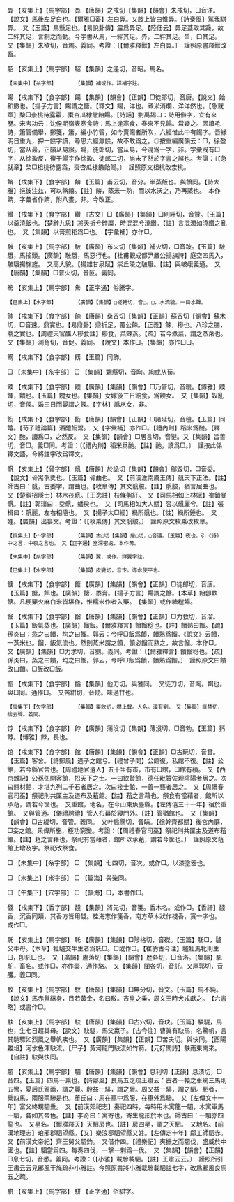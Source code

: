 <!-- { "loadSidebar": true } -->
馵	【亥集上】【馬字部】	馵	【唐韻】之戍切【集韻】【韻會】朱戍切，□音注。【說文】馬後左足白也。【爾雅□畜】左白馵。又膝上皆白惟馵。【詩秦風】駕我騏馵。　又【玉篇】馬懸足也。【易說卦傳】震爲馵足。【陸佃云】馵足蓋取其躁，故二絆其足，言制之而動。今字書从馬，一絆其足。馵，二絆其足。馽，口其足。　又【集韻】朱欲切，音燭。義同。考證：〔【爾雅釋獸】左白馵。〕　謹照原書釋獸改畜。 

駋	【亥集上】【馬字部】	駋	【集韻】之遙切，音昭。馬名。

	【未集中】【糸字部】		【集韻】補或作。詳補字註。

餳	【戌集下】【食字部】	餳	【集韻】【韻會】【正韻】□徒郞切，音唐。【說文】飴和饊也。【揚子方言】餳謂之餹。【釋文】餳，洋也。煮米消爛，洋洋然也。【急就章】棃□柰桃待露霜，棗杏瓜棣饊飴餳。【詩話】劉禹錫曰：詩用僻字，宜有來歷。宋考功云：沈佺期嶺表寒食詩：馬上逢寒食，春來不見餳。常疑之。因讀毛詩，簫管備舉，鄭箋，簫，編小竹管，如今賣餳者所吹，六經惟此中有餳字。吾緣明日重九，押一餻字讀，尋思六經無餻，故不敢爲之。◎按重編廣韻云：□，徐盈切，當从昜，正韻从易誤。餳，徒郞切，當从易，今混爲一字，非。字彙旣有□字，从徐盈反，復于餳字作徐盈、徒郞二切，尚未了然於字書之誤也。考證：〔【急就章】棃□柤桃待露霜，棗杏瓜棣饊飴餳。〕　謹照原文柤桃改柰桃。 

餴	【戌集下】【食字部】	餴	【玉篇】甫云切，音分。半蒸飯也。與饙同。【詩大雅】挹彼注兹，可以餴饎。【註】餴，蒸米一熟，而以水沃之，乃再蒸也。　本作餴，字彙省作餴，附八畫，非。今攺正。

饡	【戌集下】【食字部】	饡	〔古文〕□【廣韻】【集韻】□則旰切，音贊。【玉篇】以羹澆飯也。【楚辭九思】將夭折兮碎糜，時混混兮澆饡。【註】言混濁如澆饡之亂也。　又【集韻】以膏煎稻爲□也。　【字彙補】亦作□。

駊	【亥集上】【馬字部】	駊	【廣韻】布火切【集韻】補火切，□音跛。【玉篇】駊騀，馬搖頭。【廣韻】駊騀，馬惡行也。【杜甫觀成都尹嚴公揚旗詩】庭空四馬入，駊騀揚旆旌。　又高大貌。【揚雄甘泉賦】崇丘陵之駊騀。【註】與岥峨義通。　又【唐韻】【集韻】□普火切，音叵。義同。

駦	【亥集上】【馬字部】	駦	【正字通】俗騰字。

	【巳集上】【水字部】		【廣韻】【集韻】□槎轄切，音□。□，水流貌。一曰水聲。

餗	【戌集下】【食字部】	餗	【唐韻】桑谷切【集韻】【正韻】蘇谷切【韻會】蘇木切，□音速。鼎實也。【易鼎卦】鼎折足，覆公餗。【正義】餗，糝也。八珍之膳，鼎之實也。【周禮天官醢人糝食註】糝食，菜餗蒸。【疏】若今煮菜，謂之蒸萊也。　又【集韻】測角切，音促。義同。　【說文】本作□。【集韻】亦作□□。

餝	【戌集下】【食字部】	餝	【玉篇】同飾。

□	【未集中】【糸字部】	□	【集韻】翾縣切，音眴。絢或从荀。

餪	【戌集下】【食字部】	餪	【廣韻】【集韻】【韻會】□乃管切，音暖。【博雅】餪餫，饋也。【玉篇】餽女也。【集韻】女嫁後三日餉食，爲餪女。　又【集韻】奴亂切，音偄。婚三日而晏謂之餪。【字林】譌从女，非。

餰	【戌集下】【食字部】	餰	【唐韻】【韻會】【正韻】□諸延切，音氊。【玉篇】同饘。【荀子禮論篇】酒醴餰鬻。　又【字彙補】亦作□。【禮內則】稻米爲酏。【釋文】酏，讀爲□，之然反。　又【集韻】【韻會】□居言切，音犍。又【集韻】旨善切，音□。義□同。考證：〔【禮內則】稻米爲酏。【註】酏，讀爲□。〕　謹按此係釋文語，今將註字改爲釋文。 

骪	【亥集上】【骨字部】	骪	【唐韻】於詭切【集韻】【韻會】鄔毀切，□音委。【說文】骨耑骪奊也。【玉篇】骨曲也。　又【前漢淮南厲王傳】骪天下正法。【註】師古曰：骪，古委字，謂曲也。【枚臯傳】其文骪骳。【註】骪骳，猶言屈曲也。　又【楚辭招隱士】林木茷骪。【王逸註】枝條盤紆。　又【司馬相如上林賦】崔錯癹骪。【註】郭璞曰：癹骪，蟠戾也。　又【司馬相如大人賦】容以骪麗兮。【註】張楫曰：骪麗，左右相隨也。　又【揚子太□經】禍所骪也。【註】禍所鍾也。　又姓。【廣韻】出纂文。考證：〔【枚乗傳】其文骪骳。〕　謹照原文枚乗改枚臯。 

	【寅集上】【宀字部】		【集韻】古□切【集韻】居□切，□音遘。【玉篇】夜也。引《詩》中之言，中夜之言也。　又【正字通】室深密處，本作冓。

	【未集中】【糸字部】		【集韻】翼，或作。詳翼字註。

	【巳集上】【水字部】		【集韻】皮變切，音卞。導水使平也。

餹	【戌集下】【食字部】	餹	【廣韻】【集韻】【韻會】【正韻】□徒郞切，音唐。【玉篇】餹，餌也。【廣韻】餹，黍膏。【揚子方言】餳謂之餹。【本草】飴卽軟餹。凡粳粟火麻白米皆堪作，惟糯米作者入藥。　【集韻】或作糖糛餳。

餾	【戌集下】【食字部】	餾	【唐韻】【集韻】【韻會】【正韻】□力救切，音溜。【玉篇】飯氣蒸也。【廣韻】餾飯。【爾雅釋言】饙餾稔也。【註】饙熟曰餾。【疏】孫炎曰：烝之曰饙，均之曰餾。郭云：今呼□飯爲饙，饙熟爲餾。《說文》云饙，一蒸米也。餾，飯氣流也。然則蒸米謂之饙，饙必餾而熟之，故言餾。本作□。　又【廣韻】【集韻】□力求切，音劉。義同。考證：〔【爾雅釋言】饙餾稔也。【疏】孫炎曰，蒸之曰饋，均之曰餾。郭云，今呼□飯爲饙，饙熟爲餾。〕　謹照原文曰饋改曰饙。□飯改□飯。 

饀	【戌集下】【食字部】	饀	【集韻】他刀切。與饕同。　又徒刀切，音陶。餌也。與□同。通作□。　又苦紺切，音勘。味過甘也。

	【辰集下】【欠字部】		【集韻】渠飮切，噤上聲。人名。漢有劉。　又【集韻】巨禁切，擒去聲。義同。

饽	【戌集下】【食字部】	餑	【廣韻】蒲沒切【集韻】薄沒切，□音勃。【玉篇】麫餑。【博雅】餑，長也。

馆	【戌集下】【食字部】	館	【唐韻】【集韻】【韻會】【正韻】□古玩切，音貫。【玉篇】客舍。【詩鄭風】適子之館兮。【禮曾子問】公館復，私館不復。【註】公館，若今縣官舍也。【周禮地官遺人】五十里有市，市有□館，□館有積。　又【西京雜記】公孫弘開客館，招天下之士。一曰欽賢館，德任毗贊佐理隂陽者居之。次曰翹材館，才堪九列二千石者居之。次曰接士館，一善一藝者居之。　又【周禮春官司巫】祭祀則共匰主及道布及蒩館。【註】蒩之言藉也，祭食有當藉者，館所以承蒩，謂若今筐也。　又重館，地名，在今山東魚臺縣。【左傳僖三十一年】宿於重館。　又與管通。【儀禮聘禮】管人布幕於寢門外。【註】管猶館也。　又【集韻】【韻會】□古緩切，音管。義同。　又叶扃縣切，音睊。【徐幹齊都賦】後宮內庭，□妾之館。衆偉所施，極功窮變。考證：〔【周禮春官司巫】祭祀則共匰主及道布蒩館。【註】蒩之言藉也，祭祀有當藉者，館所以承蒩，謂若今筐也。〕　謹照原文蒩館上增及字。祭祀改祭食。 

□	【未集中】【糸字部】	□	【集韻】七四切，音次。或作□。以漆塗器也。

□	【未集上】【米字部】	□	【篇海】與粢同。

□	【午集下】【穴字部】	□	【韻海】□，本書作□。

馢	【戌集下】【香字部】	馢	【集韻】將先切，音箋。香木名。或作□。【香譜】馢香，沉香同類，其香方皆用馢。桂海志作箋香，南方草木狀作棧香，實一字也。　或作□。

馲	【亥集上】【馬字部】	馲	【廣韻】【集韻】□陟格切，音磔。【玉篇】馲□，驢父牛母。【本草】牡驢交牛生者爲馲□。□或作□。【崔豹古今注】驢牡馬牝則生□，卽馲□也。　又【廣韻】盧落切【集韻】【韻會】歷各切，□音洛。【集韻】馲駝，畜名。或作□，亦作橐，通作駱。　又【集韻】闥各切，音託。又屋郭切，音雘。義□同。

馼	【亥集上】【馬字部】	馼	【唐韻】【集韻】□無分切，音文。【玉篇】馬不純。【說文】馬赤鬣縞身，目若黃金，名曰馼。吉皇之乗，周文王時犬戎獻之。　【六書略】或書作□。

駃	【亥集上】【馬字部】	駃	【唐韻】【集韻】□古穴切，音玦。【玉篇】駃騠，馬也，生七日超其母。【說文】駃騠，馬父驘子。【古今注】曹眞有駃馬，名驚帆，言其馳驟如烈風之舉帆疾也。　又【廣韻】【集韻】【正韻】□苦夬切。與快同。【酉陽雜俎】河水色渾駃流。【尸子】黃河龍門駃流如竹箭。【元好問詩】駃雨東南來。【自註】駃與快同。

駟	【亥集上】【馬字部】	駟	【唐韻】【集韻】【韻會】息利切【正韻】息漬切，□音四。【玉篇】四馬一乗也。【詩鄘風】良馬五之疏王肅云：古者一轅之車駕三馬則五轡，夏后氏駕兩，謂之麗。殷益一騑，謂之驂。周又益一騑，謂之駟。駟者，一乗四馬，兩服兩驂是也。董氏曰：馬在車中爲服，在車外爲驂。　又【左傳文十一年】富父終甥駟乗。　又【前漢郊祀志】秦祀四畤，每畤用木寓龍一駟，木寓車馬一駟，各如其帝色。【註】李奇曰：寓寄也，寄生龍形於木也。師古曰：一駟亦四龍也。　又星名。【爾雅釋天】天駟房也。【註】房四星，謂之天駟。　又地名。【前漢地理志】琅邪郡駟望縣。【又】樂浪郡駟望縣又姓。【左傳定十年】郈工師駟赤。又【前漢文帝紀】齊王舅父駟鈞。　又借作四。【禮樂記】夾振之而駟伐，盛威於中國也。【註】駟當爲四。每奏四伐，一擊一刺爲一伐。　又【集韻】【韻會】【正韻】□息七切，音悉。義同。考證：〔【小雅】載驂載駟。【註】王肅云云。〕　謹照所引王肅云云見鄘風干旄疏非小雅註。今照原書將小雅載驂載駟註七字，改爲鄘風良馬五之疏。 

駢	【亥集上】【馬字部】	駢	【正字通】俗騈字。

